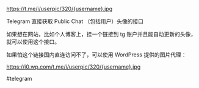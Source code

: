 

https://t.me/i/userpic/320/{username}.jpg

Telegram 直接获取 Public Chat （包括用户）头像的接口

如果想在网站，比如个人博客上，挂一个链接到 tg 账户并且能自动更新的头像，就可以使用这个接口。

如果怕这个链接国内直连访问不了，可以使用 WordPress 提供的图片代理：

https://i0.wp.com/t.me/i/userpic/320/{username}.jpg

#telegram